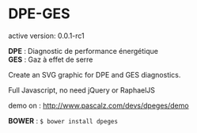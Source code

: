 DPE-GES
=======

active version: 0.0.1-rc1

**DPE** : Diagnostic de performance énergétique  
**GES** : Gaz à effet de serre  
  
Create an SVG graphic for DPE and GES diagnostics.

Full Javascript, no need jQuery or RaphaelJS
  
demo on : http://www.pascalz.com/devs/dpeges/demo

**BOWER** : `$ bower install dpeges`
